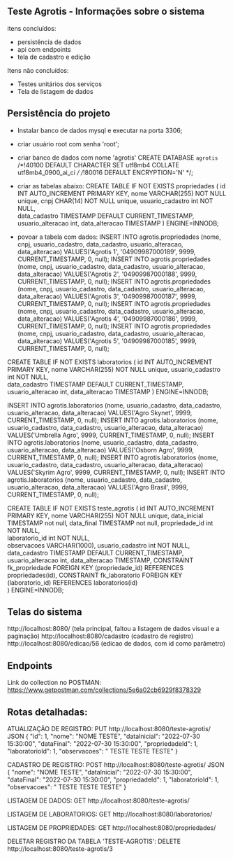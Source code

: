 Teste Agrotis - Informações sobre o sistema
-------------------------------------------------------
itens concluídos:
- persistência de dados
- api com endpoints
- tela de cadastro e edição

Itens não concluídos:
- Testes unitários dos serviços
- Tela de listagem de dados



Persistência do projeto
-------------------------------------------------------
- Instalar banco de dados mysql e executar na porta 3306;
- criar usuário root com senha 'root';
- criar banco de dados com nome 'agrotis'
CREATE DATABASE `agrotis` /*!40100 DEFAULT CHARACTER SET utf8mb4 COLLATE utf8mb4_0900_ai_ci */ /*!80016 DEFAULT ENCRYPTION='N' */;

- criar as tabelas abaixo:
CREATE TABLE IF NOT EXISTS propriedades (
	id INT AUTO_INCREMENT PRIMARY KEY,
	nome VARCHAR(255) NOT NULL unique,
	cnpj CHAR(14) NOT NULL unique,
	usuario_cadastro int NOT NULL,    
	data_cadastro TIMESTAMP DEFAULT CURRENT_TIMESTAMP,
	usuario_alteracao int,
	data_alteracao TIMESTAMP
)  ENGINE=INNODB;

- povoar a tabela com dados:
INSERT INTO agrotis.propriedades (nome, cnpj, usuario_cadastro, data_cadastro, usuario_alteracao, data_alteracao) VALUES('Agrotis 1', '04909987000189', 9999, CURRENT_TIMESTAMP, 0, null);
INSERT INTO agrotis.propriedades (nome, cnpj, usuario_cadastro, data_cadastro, usuario_alteracao, data_alteracao) VALUES('Agrotis 2', '04909987000188', 9999, CURRENT_TIMESTAMP, 0, null);
INSERT INTO agrotis.propriedades (nome, cnpj, usuario_cadastro, data_cadastro, usuario_alteracao, data_alteracao) VALUES('Agrotis 3', '04909987000187', 9999, CURRENT_TIMESTAMP, 0, null);
INSERT INTO agrotis.propriedades (nome, cnpj, usuario_cadastro, data_cadastro, usuario_alteracao, data_alteracao) VALUES('Agrotis 4', '04909987000186', 9999, CURRENT_TIMESTAMP, 0, null);
INSERT INTO agrotis.propriedades (nome, cnpj, usuario_cadastro, data_cadastro, usuario_alteracao, data_alteracao) VALUES('Agrotis 5', '04909987000185', 9999, CURRENT_TIMESTAMP, 0, null);


CREATE TABLE IF NOT EXISTS laboratorios (
	id INT AUTO_INCREMENT PRIMARY KEY,
	nome VARCHAR(255) NOT NULL unique,
	usuario_cadastro int NOT NULL,    
	data_cadastro TIMESTAMP DEFAULT CURRENT_TIMESTAMP,
	usuario_alteracao int,
	data_alteracao TIMESTAMP
)  ENGINE=INNODB;

INSERT INTO agrotis.laboratorios (nome, usuario_cadastro, data_cadastro, usuario_alteracao, data_alteracao) VALUES('Agro Skynet', 9999, CURRENT_TIMESTAMP, 0, null);
INSERT INTO agrotis.laboratorios (nome, usuario_cadastro, data_cadastro, usuario_alteracao, data_alteracao) VALUES('Umbrella Agro', 9999, CURRENT_TIMESTAMP, 0, null);
INSERT INTO agrotis.laboratorios (nome, usuario_cadastro, data_cadastro, usuario_alteracao, data_alteracao) VALUES('Osborn Agro', 9999, CURRENT_TIMESTAMP, 0, null);
INSERT INTO agrotis.laboratorios (nome, usuario_cadastro, data_cadastro, usuario_alteracao, data_alteracao) VALUES('Skyrim Agro', 9999, CURRENT_TIMESTAMP, 0, null);
INSERT INTO agrotis.laboratorios (nome, usuario_cadastro, data_cadastro, usuario_alteracao, data_alteracao) VALUES('Agro Brasil', 9999, CURRENT_TIMESTAMP, 0, null);


CREATE TABLE IF NOT EXISTS teste_agrotis (
	id INT AUTO_INCREMENT PRIMARY KEY,
	nome VARCHAR(255) NOT NULL unique,
	data_inicial TIMESTAMP not null,
	data_final TIMESTAMP not null,
	propriedade_id int NOT NULL,    
	laboratorio_id int NOT NULL,    	
	observacoes VARCHAR(1000),
	usuario_cadastro int NOT NULL,    
	data_cadastro TIMESTAMP DEFAULT CURRENT_TIMESTAMP,
	usuario_alteracao int,
	data_alteracao TIMESTAMP,
	CONSTRAINT fk_propriedade FOREIGN KEY (propriedade_id) REFERENCES propriedades(id),
	CONSTRAINT fk_laboratorio FOREIGN KEY (laboratorio_id) REFERENCES laboratorios(id)	
)  ENGINE=INNODB;


Telas do sistema
-------------------------------------------------------
http://localhost:8080/   (tela principal, faltou a listagem de dados visual e a paginação)
http://localhost:8080/cadastro (cadastro de registro)
http://localhost:8080/edicao/56  (edicao de dados, com id como parâmetro)

Endpoints
-------------------------------------------------------
Link do collection no POSTMAN:
https://www.getpostman.com/collections/5e6a02cb6929f8378329

Rotas detalhadas:
-------------------------------------------------------
ATUALIZAÇÃO DE REGISTRO:
PUT  http://localhost:8080/teste-agrotis/
JSON
{
    "id": 1,
    "nome": "NOME TESTE",
    "dataInicial": "2022-07-30 15:30:00",
    "dataFinal": "2022-07-30 15:30:00",
    "propriedadeId": 1,
    "laboratorioId": 1,
    "observacoes": " TESTE TESTE TESTE"
}

CADASTRO DE REGISTRO:
POST  http://localhost:8080/teste-agrotis/
JSON
{
    "nome": "NOME TESTE",
    "dataInicial": "2022-07-30 15:30:00",
    "dataFinal": "2022-07-30 15:30:00",
    "propriedadeId": 1,
    "laboratorioId": 1,
    "observacoes": " TESTE TESTE TESTE"
}

LISTAGEM DE DADOS:
GET http://localhost:8080/teste-agrotis/

LISTAGEM DE LABORATORIOS:
GET http://localhost:8080/laboratorios/

LISTAGEM DE PROPRIEDADES:
GET http://localhost:8080/propriedades/

DELETAR REGISTRO DA TABELA 'TESTE-AGROTIS':
DELETE http://localhost:8080/teste-agrotis/3






























